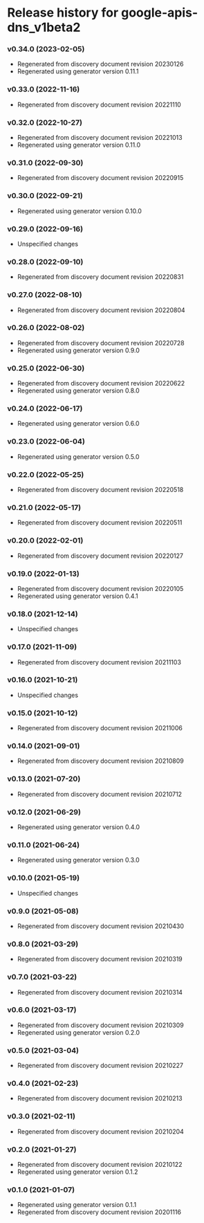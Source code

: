 # Release history for google-apis-dns_v1beta2

### v0.34.0 (2023-02-05)

* Regenerated from discovery document revision 20230126
* Regenerated using generator version 0.11.1

### v0.33.0 (2022-11-16)

* Regenerated from discovery document revision 20221110

### v0.32.0 (2022-10-27)

* Regenerated from discovery document revision 20221013
* Regenerated using generator version 0.11.0

### v0.31.0 (2022-09-30)

* Regenerated from discovery document revision 20220915

### v0.30.0 (2022-09-21)

* Regenerated using generator version 0.10.0

### v0.29.0 (2022-09-16)

* Unspecified changes

### v0.28.0 (2022-09-10)

* Regenerated from discovery document revision 20220831

### v0.27.0 (2022-08-10)

* Regenerated from discovery document revision 20220804

### v0.26.0 (2022-08-02)

* Regenerated from discovery document revision 20220728
* Regenerated using generator version 0.9.0

### v0.25.0 (2022-06-30)

* Regenerated from discovery document revision 20220622
* Regenerated using generator version 0.8.0

### v0.24.0 (2022-06-17)

* Regenerated using generator version 0.6.0

### v0.23.0 (2022-06-04)

* Regenerated using generator version 0.5.0

### v0.22.0 (2022-05-25)

* Regenerated from discovery document revision 20220518

### v0.21.0 (2022-05-17)

* Regenerated from discovery document revision 20220511

### v0.20.0 (2022-02-01)

* Regenerated from discovery document revision 20220127

### v0.19.0 (2022-01-13)

* Regenerated from discovery document revision 20220105
* Regenerated using generator version 0.4.1

### v0.18.0 (2021-12-14)

* Unspecified changes

### v0.17.0 (2021-11-09)

* Regenerated from discovery document revision 20211103

### v0.16.0 (2021-10-21)

* Unspecified changes

### v0.15.0 (2021-10-12)

* Regenerated from discovery document revision 20211006

### v0.14.0 (2021-09-01)

* Regenerated from discovery document revision 20210809

### v0.13.0 (2021-07-20)

* Regenerated from discovery document revision 20210712

### v0.12.0 (2021-06-29)

* Regenerated using generator version 0.4.0

### v0.11.0 (2021-06-24)

* Regenerated using generator version 0.3.0

### v0.10.0 (2021-05-19)

* Unspecified changes

### v0.9.0 (2021-05-08)

* Regenerated from discovery document revision 20210430

### v0.8.0 (2021-03-29)

* Regenerated from discovery document revision 20210319

### v0.7.0 (2021-03-22)

* Regenerated from discovery document revision 20210314

### v0.6.0 (2021-03-17)

* Regenerated from discovery document revision 20210309
* Regenerated using generator version 0.2.0

### v0.5.0 (2021-03-04)

* Regenerated from discovery document revision 20210227

### v0.4.0 (2021-02-23)

* Regenerated from discovery document revision 20210213

### v0.3.0 (2021-02-11)

* Regenerated from discovery document revision 20210204

### v0.2.0 (2021-01-27)

* Regenerated from discovery document revision 20210122
* Regenerated using generator version 0.1.2

### v0.1.0 (2021-01-07)

* Regenerated using generator version 0.1.1
* Regenerated from discovery document revision 20201116

